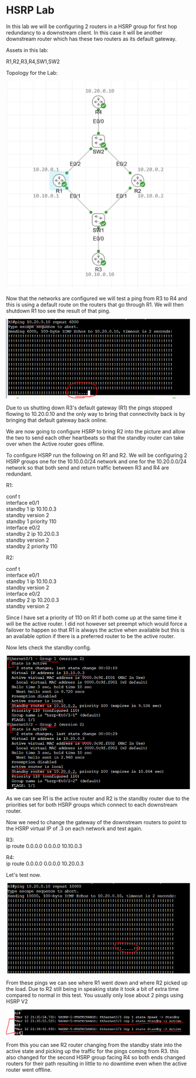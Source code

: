 # HSRP Lab

In this lab we will be configuring 2 routers in a HSRP group for first hop redundancy to a downstream client. In this case it will be another downstream router which has these two routers as its default gateway.

Assets in this lab:

R1,R2,R3,R4,SW1,SW2

Topology for the Lab:

![Topology](Images/Topology.PNG)

Now that the networks are configured we will test a ping from R3 to R4 and this is using a default route on the routers that go through R1. We will then shutdown R1 too see the result of that ping.

![R3-Ping-F](Images/R3-Ping-F.PNG)

Due to us shutting down R3's default gateway (R1) the pings stopped flowing to 10.20.0.10 and the only way to bring that connectivity back is by bringing that default gateway back online.

We are now going to configure HSRP to bring R2 into the picture and allow the two to send each other heartbeats so that the standby router can take over when the Active router goes offline.

To configure HSRP run the following on R1 and R2. We will be configuring 2 HSRP groups one for the 10.10.0.0/24 network and one for the 10.20.0.0/24 network so that both send and return traffic between R3 and R4 are redundant.

R1: 

conf t  
interface e0/1  
standby 1 ip 10.10.0.3  
standby version 2  
standby 1 priority 110  
interface e0/2  
standby 2 ip 10.20.0.3  
standby version 2  
standby 2 priority 110 

R2: 

conf t  
interface e0/1  
standby 1 ip 10.10.0.3  
standby version 2  
interface e0/2  
standby 2 ip 10.20.0.3  
standby version 2   

Since I have set a priority of 110 on R1 if both come up at the same time it will be the active router. I did not however set preempt which would force a failover to happen so that R1 is always the active when available but this is an available option if there is a preferred router to be the active router.

Now lets check the standby config.

![R1-Standby](Images/R1-Standby.PNG)

As we can see R1 is the active router and R2 is the standby router due to the priorities set for both HSRP groups which connect to each downstream router.

Now we need to change the gateway of the downstream routers to point to the HSRP virtual IP of .3 on each network and test again.

R3:  
ip route 0.0.0.0 0.0.0.0 10.10.0.3  

R4:  
ip route 0.0.0.0 0.0.0.0 10.20.0.3

Let's test now.

![R3-Ping-S](Images/R3-Ping-S.PNG)

From these pings we can see where R1 went down and where R2 picked up the load. Due to R2 still being in speaking state it took a bit of extra time compared to normal in this test. You usually only lose about 2 pings using HSRP V2

![R2-Pickup](Images/R2-Pickup.PNG)

From this you can see R2 router changing from the standby state into the active state and picking up the traffic for the pings coming from R3. this also changed for the second HSRP group facing R4 so both ends changed routers for their path resulting in little to no downtime even when the active router went offline.


